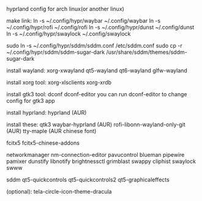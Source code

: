 hyprland config for arch linux(or another linux)

make link:
ln -s ~/.config/hypr/waybar ~/.config/waybar
ln -s ~/.config/hypr/rofi ~/.config/rofi
ln -s ~/.config/hypr/dunst ~/.config/dunst
ln -s ~/.config/hypr/swaylock ~/.config/swaylock

sudo ln -s ~/.config/hypr/sddm/sddm.conf /etc/sddm.conf
sudo cp -r ~/.config/hypr/sddm/sddm-sugar-dark /usr/share/sddm/themes/sddm-sugar-dark

install wayland:
xorg-xwayland
qt5-wayland
qt6-wayland
glfw-wayland

install xorg tool:
xorg-xlsclients
xorg-xrdb

install gtk3 tool:
dconf
dconf-editor
you can run dconf-editor to change config for gtk3 app

install hyprland:
hyprland (AUR)

install these:
qtk3
waybar-hyprland (AUR)
rofi-libonn-wayland-only-git (AUR)
tty-maple (AUR chinese font)

fcitx5
fcitx5-chinese-addons

networkmanager
nm-connection-editor
pavucontrol
blueman
pipewire
pamixer
dunstify
libnotify
brightnessctl
grimblast
swappy
cliphist
swaylock
swww

sddm
qt5-quickcontrols
qt5-quickcontrols2
qt5-graphicaleffects

(optional):
tela-circle-icon-theme-dracula
